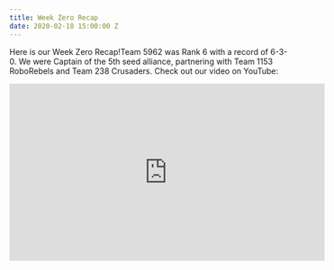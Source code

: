 ```yaml
---
title: Week Zero Recap
date: 2020-02-18 15:00:00 Z
---
```


Here is our Week Zero Recap!Team 5962 was Rank 6 with a record of 6-3-0. We were Captain of the 5th seed alliance, partnering with Team 1153 RoboRebels and Team 238 Crusaders.
Check out our video on YouTube: 

<iframe width="560" height="315" src="https://www.youtube.com/embed/kipbqwNAUQA" frameborder="0" allow="accelerometer; autoplay; encrypted-media; gyroscope; picture-in-picture" allowfullscreen></iframe>
